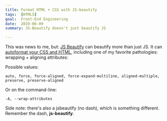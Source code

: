 ```yaml
---
title: Format HTML + CSS with JS-beautify
tags:  [HTML5]
goal:  Front-End Engineering
date:  2019-06-09
summary: JS-Beautify doesn't just beautify JS

---
```


This was news to me, but: [JS Beautify][npm] can beautify more than just
JS. It can [autoformat your CSS and HTML][docs], including one of my favorite
pathologies: wrapping + aligning attributes:

Possible values:

    auto, force, force-aligned, force-expand-multiline, aligned-multiple, preserve, preserve-aligned

Or on the command-line:

    -A, --wrap-attributes

Side note: there's also a jsbeautify (no dash), which is something
different. Remember the dash, **js-beautify**.

 [npm]: https://www.npmjs.com/package/js-beautify
[docs]: https://www.npmjs.com/package/js-beautify#css--html
